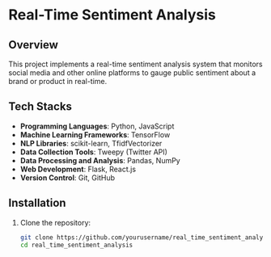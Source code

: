 # Real-Time Sentiment Analysis

## Overview
This project implements a real-time sentiment analysis system that monitors social media and other online platforms to gauge public sentiment about a brand or product in real-time.

## Tech Stacks
- **Programming Languages**: Python, JavaScript
- **Machine Learning Frameworks**: TensorFlow
- **NLP Libraries**: scikit-learn, TfidfVectorizer
- **Data Collection Tools**: Tweepy (Twitter API)
- **Data Processing and Analysis**: Pandas, NumPy
- **Web Development**: Flask, React.js
- **Version Control**: Git, GitHub

## Installation
1. Clone the repository:
   ```bash
   git clone https://github.com/yourusername/real_time_sentiment_analysis.git
   cd real_time_sentiment_analysis
